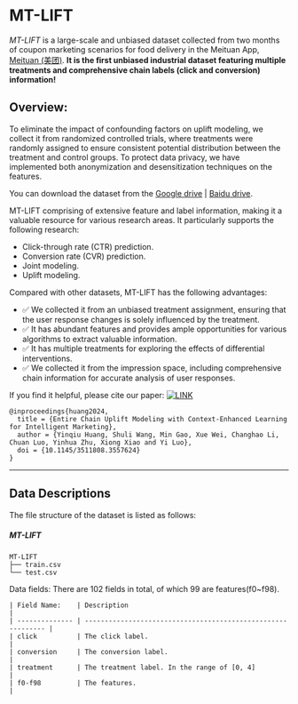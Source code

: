 # MT-LIFT
*MT-LIFT* is a large-scale and unbiased dataset collected from two months of coupon marketing scenarios for food delivery in the Meituan App, [Meituan (美团)](https://www.meituan.com).  **It is the first unbiased industrial dataset featuring multiple treatments and comprehensive chain labels (click and conversion) information!** 

## Overview:
To eliminate the impact of confounding factors on uplift modeling, we collect it from randomized controlled trials, where treatments were randomly assigned to ensure consistent potential distribution between the treatment and control groups. To protect data privacy, we have implemented both anonymization and desensitization techniques on the features. 

You can download the dataset from the [Google drive](https://drive.google.com/file/d/1dslFa9EGrVVoO_040ZYM16cIH-SKDuss/view?usp=drive_link) | [Baidu drive](https://pan.baidu.com/s/1YmE5g-Y71ULNptiWqpToPA?pwd=06nb).

MT-LIFT comprising of extensive feature and label information, making it a valuable resource for various research areas. It particularly supports the following research:

- Click-through rate (CTR) prediction.
- Conversion rate (CVR) prediction.
- Joint modeling.
- Uplift modeling.
  
Compared with other datasets, MT-LIFT has the following advantages:
- ✅ We collected it from an unbiased treatment assignment, ensuring that the user response changes is solely influenced by the treatment.
- ✅ It has abundant features and provides ample opportunities for various algorithms to extract valuable information.
- ✅ It has multiple treatments for exploring the effects of differential interventions.
- ✅ We collected it from the impression space, including comprehensive chain information for accurate analysis of user responses.

If you find it helpful, please cite our paper:
 [![LINK](https://img.shields.io/badge/-Paper%20Link-lightgrey)](https://arxiv.org/submit/5387809/view)

```
@inproceedings{huang2024,
  title = {Entire Chain Uplift Modeling with Context-Enhanced Learning for Intelligent Marketing},
  author = {Yinqiu Huang, Shuli Wang, Min Gao, Xue Wei, Changhao Li, Chuan Luo, Yinhua Zhu, Xiong Xiao and Yi Luo},
  doi = {10.1145/3511808.3557624}
}
```
----


## Data Descriptions

The file structure of the dataset is listed as follows:
##### MT-LIFT  

  ```shell
  MT-LIFT
  ├── train.csv 
  └── test.csv  
  ```

Data fields:
There are 102 fields in total, of which 99 are features(f0~f98).
  ```
| Field Name:    | Description                                                  |
| -------------- | ------------------------------------------------------------ |
| click          | The click label.                                             | 
| conversion     | The conversion label.                                        | 
| treatment      | The treatment label. In the range of [0, 4]                  |
| f0-f98         | The features.                                                | 

